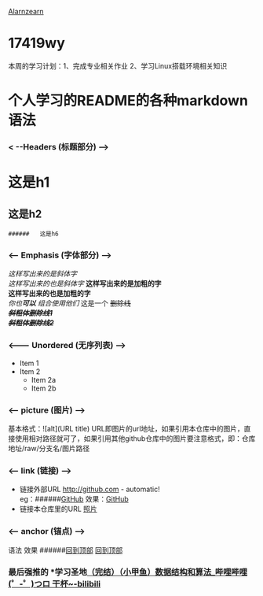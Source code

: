 [Alarnzearn](https://github.com/Alarnearn) 
# 17419wy
本周的学习计划：1、完成专业相关作业
              2、学习Linux搭载环境相关知识
              
# 个人学习的README的各种markdown语法 
### < --Headers (标题部分) -->
#   这是h1  
  ##   这是h2   
    ######   这是h6 

### <-- Emphasis (字体部分) -->
  *这样写出来的是斜体字*        
  _这样写出来的也是斜体字_
  **这样写出来的是加粗的字**       
  __这样写出来的也是加粗的字__       
  _你也**可以** 组合使用他们_
  这是一个 ~~删除线~~      
  ***~~斜粗体删除线1~~***	        
  ~~***斜粗体删除线2***~~
          
### <--- Unordered (无序列表) -->
* Item 1
* Item 2
  * Item 2a
  * Item 2b

### <-- picture (图片) -->
基本格式：![alt](URL title)
URL即图片的url地址，如果引用本仓库中的图片，直接使用相对路径就可了，如果引用其他github仓库中的图片要注意格式，即：仓库地址/raw/分支名/图片路径

### <-- link (链接) -->
* 链接外部URL  http://github.com - automatic!   
   eg：######[GitHub](http://github.com)  效果：[GitHub](http://github.com)
* 链接本仓库里的URL  [照片](./照片)

### <-- anchor (锚点) -->
语法	                        效果
######[回到顶部](#readme)	     [回到顶部](#readme)	

### 最后强推的 *学习圣地[（完结）（小甲鱼）数据结构和算法_哔哩哔哩 (゜-゜)つロ 干杯~-bilibili  ](https://www.bilibili.com/video/av2975983)

